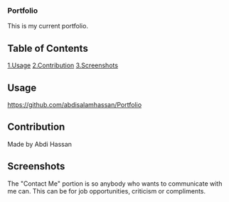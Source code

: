 ### Portfolio

This is my current portfolio.

## Table of Contents

[1.Usage](#1-Usage)
[2.Contribution](#2-Contribution)
[3.Screenshots](#3-Screenshots)

## Usage

https://github.com/abdisalamhassan/Portfolio

## Contribution
Made by Abdi Hassan

## Screenshots

The "Contact Me" portion is so anybody who wants to communicate with me can. This can be for job opportunities, criticism or compliments.